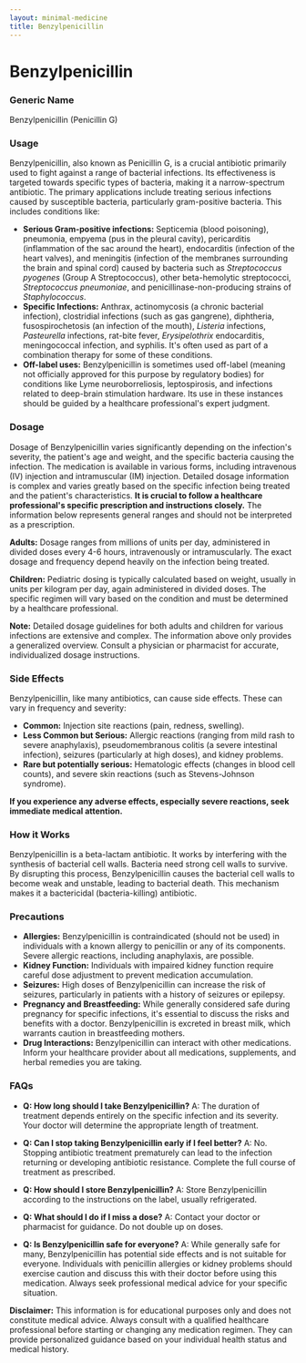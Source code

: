 ```yaml
---
layout: minimal-medicine
title: Benzylpenicillin
---
```


# Benzylpenicillin
### Generic Name
Benzylpenicillin (Penicillin G)

### Usage
Benzylpenicillin, also known as Penicillin G, is a crucial antibiotic primarily used to fight against a range of bacterial infections.  Its effectiveness is targeted towards specific types of bacteria, making it a narrow-spectrum antibiotic.  The primary applications include treating serious infections caused by susceptible bacteria, particularly gram-positive bacteria.  This includes conditions like:

* **Serious Gram-positive infections:**  Septicemia (blood poisoning), pneumonia, empyema (pus in the pleural cavity), pericarditis (inflammation of the sac around the heart), endocarditis (infection of the heart valves), and meningitis (infection of the membranes surrounding the brain and spinal cord) caused by bacteria such as *Streptococcus pyogenes* (Group A Streptococcus), other beta-hemolytic streptococci, *Streptococcus pneumoniae*, and penicillinase-non-producing strains of *Staphylococcus*.
* **Specific Infections:** Anthrax, actinomycosis (a chronic bacterial infection), clostridial infections (such as gas gangrene), diphtheria, fusospirochetosis (an infection of the mouth), *Listeria* infections, *Pasteurella* infections, rat-bite fever, *Erysipelothrix* endocarditis, meningococcal infection, and syphilis.  It's often used as part of a combination therapy for some of these conditions.
* **Off-label uses:** Benzylpenicillin is sometimes used off-label (meaning not officially approved for this purpose by regulatory bodies) for conditions like Lyme neuroborreliosis, leptospirosis, and infections related to deep-brain stimulation hardware.  Its use in these instances should be guided by a healthcare professional's expert judgment.


### Dosage

Dosage of Benzylpenicillin varies significantly depending on the infection's severity, the patient's age and weight, and the specific bacteria causing the infection.  The medication is available in various forms, including intravenous (IV) injection and intramuscular (IM) injection.  Detailed dosage information is complex and varies greatly based on the specific infection being treated and the patient's characteristics.  **It is crucial to follow a healthcare professional's specific prescription and instructions closely.** The information below represents general ranges and should not be interpreted as a prescription.

**Adults:** Dosage ranges from millions of units per day, administered in divided doses every 4-6 hours, intravenously or intramuscularly.  The exact dosage and frequency depend heavily on the infection being treated.

**Children:** Pediatric dosing is typically calculated based on weight, usually in units per kilogram per day, again administered in divided doses.  The specific regimen will vary based on the condition and must be determined by a healthcare professional.

**Note:**  Detailed dosage guidelines for both adults and children for various infections are extensive and complex.  The information above only provides a generalized overview. Consult a physician or pharmacist for accurate, individualized dosage instructions.

### Side Effects

Benzylpenicillin, like many antibiotics, can cause side effects. These can vary in frequency and severity:

* **Common:** Injection site reactions (pain, redness, swelling).
* **Less Common but Serious:**  Allergic reactions (ranging from mild rash to severe anaphylaxis),  pseudomembranous colitis (a severe intestinal infection),  seizures (particularly at high doses), and kidney problems.
* **Rare but potentially serious:**  Hematologic effects (changes in blood cell counts), and severe skin reactions (such as Stevens-Johnson syndrome).

**If you experience any adverse effects, especially severe reactions, seek immediate medical attention.**

### How it Works

Benzylpenicillin is a beta-lactam antibiotic. It works by interfering with the synthesis of bacterial cell walls.  Bacteria need strong cell walls to survive.  By disrupting this process, Benzylpenicillin causes the bacterial cell walls to become weak and unstable, leading to bacterial death.  This mechanism makes it a bactericidal (bacteria-killing) antibiotic.


### Precautions

* **Allergies:** Benzylpenicillin is contraindicated (should not be used) in individuals with a known allergy to penicillin or any of its components.  Severe allergic reactions, including anaphylaxis, are possible.
* **Kidney Function:**  Individuals with impaired kidney function require careful dose adjustment to prevent medication accumulation.
* **Seizures:**  High doses of Benzylpenicillin can increase the risk of seizures, particularly in patients with a history of seizures or epilepsy.
* **Pregnancy and Breastfeeding:** While generally considered safe during pregnancy for specific infections,  it's essential to discuss the risks and benefits with a doctor.  Benzylpenicillin is excreted in breast milk, which warrants caution in breastfeeding mothers.
* **Drug Interactions:** Benzylpenicillin can interact with other medications.  Inform your healthcare provider about all medications, supplements, and herbal remedies you are taking.


### FAQs

* **Q: How long should I take Benzylpenicillin?**  A: The duration of treatment depends entirely on the specific infection and its severity.  Your doctor will determine the appropriate length of treatment.

* **Q: Can I stop taking Benzylpenicillin early if I feel better?** A: No.  Stopping antibiotic treatment prematurely can lead to the infection returning or developing antibiotic resistance.  Complete the full course of treatment as prescribed.

* **Q: How should I store Benzylpenicillin?** A: Store Benzylpenicillin according to the instructions on the label, usually refrigerated.

* **Q: What should I do if I miss a dose?** A: Contact your doctor or pharmacist for guidance.  Do not double up on doses.

* **Q: Is Benzylpenicillin safe for everyone?** A:  While generally safe for many, Benzylpenicillin has potential side effects and is not suitable for everyone.  Individuals with penicillin allergies or kidney problems should exercise caution and discuss this with their doctor before using this medication.  Always seek professional medical advice for your specific situation.

**Disclaimer:** This information is for educational purposes only and does not constitute medical advice.  Always consult with a qualified healthcare professional before starting or changing any medication regimen.  They can provide personalized guidance based on your individual health status and medical history.
